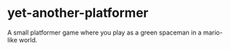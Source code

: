 # yet-another-platformer
A small platformer game where you play as a green spaceman in a mario-like world.

